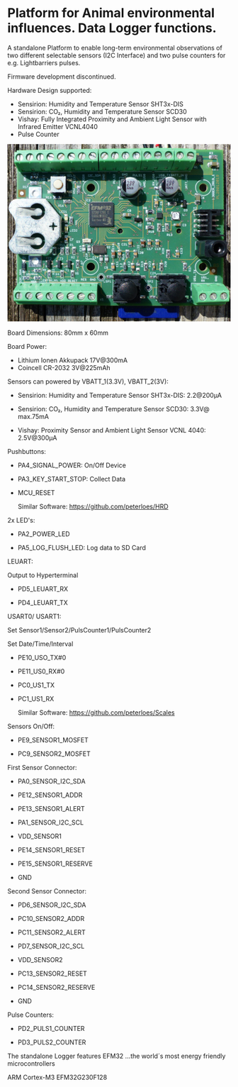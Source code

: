 # Platform for Animal environmental influences. Data Logger functions. 

A standalone Platform to enable long-term environmental observations
of two different selectable sensors (I2C Interface) and two pulse counters for e.g. Lightbarriers pulses.

Firmware development discontinued.

Hardware Design supported:

- Sensirion: Humidity and Temperature Sensor SHT3x-DIS
- Sensirion: CO₂, Humidity and Temperature Sensor SCD30
- Vishay: Fully Integrated Proximity and Ambient Light Sensor with Infrared Emitter VCNL4040
- Pulse Counter     	 

![My image](https://github.com/peterloes/Data_Logger/blob/main/Getting_Started_Tutorial/1_Electronic_board_top.jpg)

Board Dimensions: 80mm x 60mm

Board Power:
- Lithium Ionen Akkupack 17V@300mA
- Coincell CR-2032        3V@225mAh 

Sensors can powered by VBATT_1(3.3V), VBATT_2(3V):

- Sensirion: Humidity and Temperature Sensor SHT3x-DIS:        2.2@200µA

- Sensirion: CO₂, Humidity and Temperature Sensor SCD30:       3.3V@ max.75mA

- Vishay: Proximity Sensor and Ambient Light Sensor VCNL 4040: 2.5V@300µA

Pushbuttons:

- PA4_SIGNAL_POWER:   On/Off Device

- PA3_KEY_START_STOP: Collect Data

- MCU_RESET

  Similar Software: https://github.com/peterloes/HRD

2x LED's:

- PA2_POWER_LED

- PA5_LOG_FLUSH_LED: Log data to SD Card

LEUART:

  Output to Hyperterminal

- PD5_LEUART_RX

- PD4_LEUART_TX

USART0/ USART1:

  Set Sensor1/Sensor2/PulsCounter1/PulsCounter2

  Set Date/Time/Interval

- PE10_USO_TX#0

- PE11_US0_RX#0

- PC0_US1_TX

- PC1_US1_RX

  Similar Software: https://github.com/peterloes/Scales

Sensors On/Off:

- PE9_SENSOR1_MOSFET

- PC9_SENSOR2_MOSFET

First Sensor Connector:

- PA0_SENSOR_I2C_SDA

- PE12_SENSOR1_ADDR

- PE13_SENSOR1_ALERT

- PA1_SENSOR_I2C_SCL

- VDD_SENSOR1

- PE14_SENSOR1_RESET

- PE15_SENSOR1_RESERVE

- GND

Second Sensor Connector:

- PD6_SENSOR_I2C_SDA

- PC10_SENSOR2_ADDR

- PC11_SENSOR2_ALERT

- PD7_SENSOR_I2C_SCL

- VDD_SENSOR2

- PC13_SENSOR2_RESET

- PC14_SENSOR2_RESERVE

- GND

Pulse Counters:

- PD2_PULS1_COUNTER

- PD3_PULS2_COUNTER


The standalone Logger features EFM32 ...the world´s most energy friendly microcontrollers

ARM Cortex-M3 EFM32G230F128
